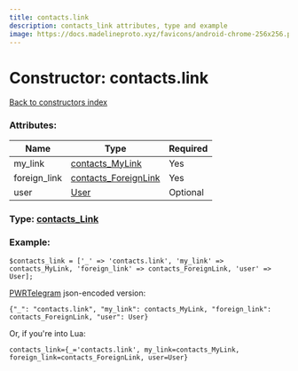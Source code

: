 ```yaml
---
title: contacts.link
description: contacts_link attributes, type and example
image: https://docs.madelineproto.xyz/favicons/android-chrome-256x256.png
---
```

# Constructor: contacts.link  
[Back to constructors index](index.md)



### Attributes:

| Name     |    Type       | Required |
|----------|---------------|----------|
|my\_link|[contacts\_MyLink](../types/contacts_MyLink.md) | Yes|
|foreign\_link|[contacts\_ForeignLink](../types/contacts_ForeignLink.md) | Yes|
|user|[User](../types/User.md) | Optional|



### Type: [contacts\_Link](../types/contacts_Link.md)


### Example:

```
$contacts_link = ['_' => 'contacts.link', 'my_link' => contacts_MyLink, 'foreign_link' => contacts_ForeignLink, 'user' => User];
```  

[PWRTelegram](https://pwrtelegram.xyz) json-encoded version:

```
{"_": "contacts.link", "my_link": contacts_MyLink, "foreign_link": contacts_ForeignLink, "user": User}
```


Or, if you're into Lua:  


```
contacts_link={_='contacts.link', my_link=contacts_MyLink, foreign_link=contacts_ForeignLink, user=User}

```


